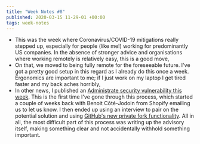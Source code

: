 ```yaml
---
title: "Week Notes #8"
published: 2020-03-15 11-29-01 +00:00
tags: week-notes
---
```


* This was the week where Coronavirus/COVID-19 mitigations really stepped up,
  especially for people (like me!) working for predominantly US companies. In
  the absence of stronger advice and organisations where working remotely is
  relatively easy, this is a good move,
* On that, we moved to being fully remote for the foreseeable future. I've got
  a pretty good setup in this regard as I already do this once a week.
  Ergonomics are important to me; if I just work on my laptop I get tired
  faster and my back aches horribly,
* In other news, I published an [Administrate security vulnerability this
  week][1]. This is the first time I've gone through this process, which
  started a couple of weeks back with Benoit Côté-Jodoin from Shopify emailing
  us to let us know. I then ended up using an interview to pair on the
  potential solution and using [GitHub's new private fork functionality][2].
  All in all, the most difficult part of this process was writing up the
  advisory itself, making something clear and not accidentally withhold
  something important.

[1]: https://github.com/advisories/GHSA-2p5p-m353-833w
[2]: https://help.github.com/en/github/managing-security-vulnerabilities/collaborating-in-a-temporary-private-fork-to-resolve-a-security-vulnerability
